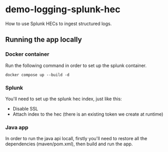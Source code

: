# demo-logging-splunk-hec
How to use Splunk HECs to ingest structured logs.

## Running the app locally

### Docker container
Run the following command in order to set up the splunk container.

```shell
docker compose up --build -d
```

### Splunk
You'll need to set up the splunk hec index, just like this:

- Disable SSL
- Attach index to the hec (there is an existing token we create at runtime)

### Java app
In order to run the java api locall, firstly you'll need to restore all the dependencies (maven/pom.xml), then build and run the app.
